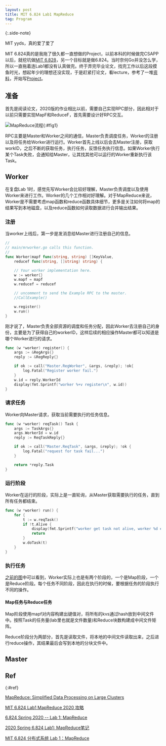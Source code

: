 ```yaml
---
layout: post
title: MIT 6.824 Lab1 MapReduce
tag: Program
---
```




> 

{:.side-note}

MIT yyds，真的爱了爱了

MIT 6.824真的是我拖了很久都一直想做的Project，以前本科的时候做完CSAPP以后，就挖坑做[MIT 6.828](https://xinqiu.me/old-blog/2016/10/15/MIT-6.828-1/)，另一个目标就是做6.824。当时奈何Go并没怎么学，所以一直拖着连Lab1都没有认真做完。终于弄完毕业论文，找完工作以后这段摸鱼时光，想起年少的理想还没实现，于是赶紧打论文，看lecture，参考了一堆[资料](#ref)，开始写[Project](https://github.com/xinqiu/6.824)。



## 准备

首先是阅读论文，2020版的作业相比以前，需要自己实现RPC部分，因此相对于以前只需要实现MapF和ReduceF，首先需要设计好RPC交互。

![MapReduce流程](https://pic3.zhimg.com/80/v2-3d07dd78da8061c0d6b5b06b8d83e0ba_1440w.jpg){:#fig1}

RPC主要是Master和Worker之间的通信，Master负责调度任务，Worker的注册以及将任务给Worker进行运行。Worker首先上线以后会去Master注册，获取workID，之后不断的获取任务，执行任务，反馈任务执行信息。如果Worker执行某个Task失败，会通知给Master，让其找其他可以运行的Worker重新执行该Task。



## Worker

在复盘Lab 1时，感觉先写Worker会比较好理解，Master负责调度以及使用Worker来进行工作。Worker的几个工作相对好理解。对于MapReduce来说，Worker是不需要考虑map函数和reduce函数具体细节，更多是关注如何将map的结果写到本地磁盘，以及reduce函数如何读取数据进行合并输出结果。

### 注册

当worker上线后，第一步是发消息给Master进行注册自己的信息。

```go
//
// main/mrworker.go calls this function.
//
func Worker(mapf func(string, string) []KeyValue,
	reducef func(string, []string) string) {

	// Your worker implementation here.
	w := worker{}
	w.mapf = mapf
	w.reducef = reducef

	// uncomment to send the Example RPC to the master.
	//CallExample()

	w.register()
	w.run()
}
```

刚才说了，Master负责全部资源的调度和任务分配，因此Worker去注册自己的身份，主要是为了获得自己的workerID，这样后续的相应操作Master都可以知道是哪个Worker进行的请求。

```go
func (w *worker) register() {
	args := &RegArgs{}
	reply := &RegReply{}

	if ok := call("Master.RegWorker", &args, &reply); !ok{
		log.Fatal("Register worker fail.")
	}
	w.id = reply.WorkerId
	display(fmt.Sprintf("worker %+v register\n", w.id))
}
```

### 请求任务

Worker向Master请求，获取当前需要执行的任务信息。

```go
func (w *worker) reqTask() Task {
	args := TaskArgs{}
	args.WorkerId = w.id
	reply := ReqTaskReply{}

	if ok := call("Master.ReqTask", &args, &reply); !ok {
		log.Fatal("request for task fail...")
	}

	return *reply.Task
}
```

### 运行阶段

Worker在运行的阶段，实际上是一直轮询，从Master获取需要执行的任务，直到所有任务都结束。

```go
func (w *worker) run() {
	for {
		t := w.reqTask()
		if !t.Alive {
			display(fmt.Sprintf("worker get task not alive, worker %d exit..\n", w.id))
			return
		}
		w.doTask(t)
	}
}
```

### 执行任务

[之前的图](#fig1)中可以看到，Worker实际上也是有两个阶段的，一个是Map阶段，一个是Reduce阶段。每个任务不同阶段，因此在执行的时候，要根据任务的阶段执行不同的操作。

#### Map任务与Reduce任务

 Map阶段使用mapf对内容构建出键值对，将所有的kvs通过hash放到中间文件中。按照Task的任务量(lab里也就是文件数量)和Reduce块数构建成中间文件矩阵。

Reduce阶段分为两部分，首先是读取文件，将本地的中间文件读取出来，之后进行reduce操作，其结果最后会写到本地的分块文件中。



## Master



## Ref 

{:#ref}

[MapReduce: Simplified Data Processing on Large Clusters](https://pdos.csail.mit.edu/6.824/papers/mapreduce.pdf)

[MIT 6.824 Lab1 MapReduce 2020 攻略](https://zhuanlan.zhihu.com/p/149324226)

[6.824 Spring 2020 -- Lab 1: MapReduce](https://www.pianshen.com/article/1545934704/)

[2020 Spring 6.824 Lab1: MapReduce笔记](https://keleqnma.github.io/2020/09/28/2020-Spring-6-824-Lab1-MapReduce笔记/)

[MIT 6.824 分布式系统 Lab 1：MapReduce](https://zhuanlan.zhihu.com/p/260752052)

